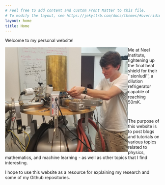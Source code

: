 ```yaml
---
# Feel free to add content and custom Front Matter to this file.
# To modify the layout, see https://jekyllrb.com/docs/themes/#overriding-theme-defaults
layout: home
title: Home
---
```

<link rel="stylesheet" type="text/css" href="https://github.com/JacobHA/JacobHA.github.io/css/style.css">

Welcome to my personal website!
<br>
<!-- Add an image here -->
<img align = "left" src="assets/20190626neelpic.PNG" width = 400px>

<p id = "padded-text">Me at Neel Institute, tightening up the final heat shield for their ''sionludi'', a dilution refrigerator capable of reaching 50mK.
</p>
<!-- <br clear="left"/> -->

<br>

The purpose of this website is to post blogs and tutorials on various topics related to physics, mathematics, and machine learning - as well as other topics that I find interesting.

I hope to use this website as a resource for explaining my research and some of my Github repositories.
<!-- 
P.S. There are:
You can find the source of this project
[here](https://github.com/SimonDosda/gp-blog). -->

